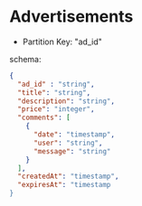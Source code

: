 # Advertisements

- Partition Key: "ad_id"

schema: 

```json
{
  "ad_id" : "string",
  "title": "string",
  "description": "string",
  "price": "integer",
  "comments": [
    {
      "date": "timestamp", 
      "user": "string", 
      "message": "string"
    }
  ],
  "createdAt": "timestamp",
  "expiresAt": "timestamp
}
```